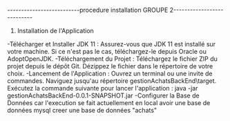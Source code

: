 --------------------------procedure installation GROUPE 2---------------------------
1. Installation de l'Application

-Télécharger et Installer JDK 11 :
	Assurez-vous que JDK 11 est installé sur votre machine. Si ce n'est pas le cas, téléchargez-le depuis Oracle ou AdoptOpenJDK.
-Téléchargement du Projet :
	Téléchargez le fichier ZIP du projet depuis le dépôt Git.
	Dézippez le fichier dans le répertoire de votre choix.
-Lancement de l'Application :
	Ouvrez un terminal ou une invite de commandes.
	Naviguez jusqu'au répertoire gestionAchatsBackEnd\target.
	Exécutez la commande suivante pour lancer l'application : java -jar gestionAchatsBackEnd-0.0.1-SNAPSHOT.jar
-Configurer la Base de Données car l'execution se fait actuellement en local
	avoir une base de données mysql
	creer une base de données "achats"